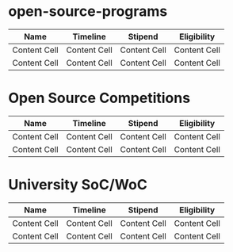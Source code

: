 # open-source-programs

| Name          | Timeline      |  Stipend       |  Eligibility  |
| ------------- | ------------- |  ------------- | ------------- |
| Content Cell  | Content Cell  | Content Cell   | Content Cell   |
| Content Cell  | Content Cell  | Content Cell   | Content Cell   |


# Open Source Competitions

| Name          | Timeline      |  Stipend       |  Eligibility  |
| ------------- | ------------- |  ------------- | ------------- |
| Content Cell  | Content Cell  | Content Cell   | Content Cell   |
| Content Cell  | Content Cell  | Content Cell   | Content Cell   |


# University SoC/WoC

| Name          | Timeline      |  Stipend       |  Eligibility  |
| ------------- | ------------- |  ------------- | ------------- |
| Content Cell  | Content Cell  | Content Cell   | Content Cell   |
| Content Cell  | Content Cell  | Content Cell   | Content Cell   |
